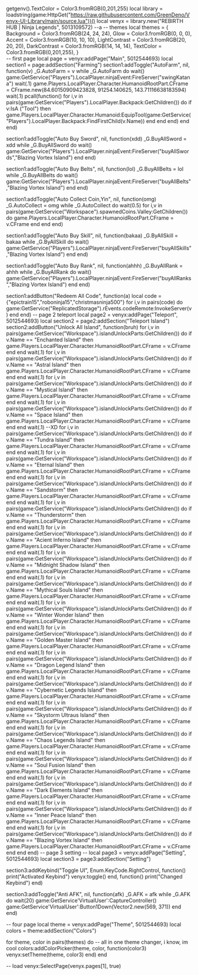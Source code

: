 getgenv().TextColor = Color3.fromRGB(0,201,255)
local library = loadstring(game:HttpGet("https://raw.githubusercontent.com/GreenDeno/Venyx-UI-Library/main/source.lua"))()
local venyx = library.new("REBIRTH HUB | Ninja Legends", 5013109572)
--a
-- themes
local themes = {
Background = Color3.fromRGB(24, 24, 24),
Glow = Color3.fromRGB(0, 0, 0),
Accent = Color3.fromRGB(10, 10, 10),
LightContrast = Color3.fromRGB(20, 20, 20),
DarkContrast = Color3.fromRGB(14, 14, 14), 
TextColor = Color3.fromRGB(0,201,255),
}   
-- first page
local page = venyx:addPage("Main", 5012544693)
local section1 = page:addSection("Farming")
section1:addToggle("AutoFarm", nil, function(v)
_G.AutoFarm = v
while _G.AutoFarm do wait()
game:GetService("Players").LocalPlayer.ninjaEvent:FireServer("swingKatana")
wait(.1)
game.Players.LocalPlayer.Character.HumanoidRootPart.CFrame = CFrame.new(84.60150909423828, 91254.140625, 143.71116638183594)
wait(.1)
       pcall(function()
for i,v in pairs(game:GetService("Players").LocalPlayer.Backpack:GetChildren()) do
    if v:IsA ("Tool") then
         game.Players.LocalPlayer.Character.Humanoid:EquipTool(game:GetService("Players").LocalPlayer.Backpack:FindFirstChild(v.Name))
          end
       end
   end)
    end
end)

section1:addToggle("Auto Buy Sword", nil, function(xdd)
_G.BuyAllSword = xdd
while _G.BuyAllSword do wait()
game:GetService("Players").LocalPlayer.ninjaEvent:FireServer("buyAllSwords","Blazing Vortex Island")
    end
end)

section1:addToggle("Auto Buy Belts", nil, function(lol)
_G.BuyAllBelts = lol
while _G.BuyAllBelts do wait()
game:GetService("Players").LocalPlayer.ninjaEvent:FireServer("buyAllBelts","Blazing Vortex Island")
    end
end)

section1:addToggle("Auto Collect Coin,Yin", nil, function(omg)
_G.AutoCollect = omg
while _G.AutoCollect do wait(0.5)
for i,v in pairs(game:GetService("Workspace").spawnedCoins.Valley:GetChildren()) do
        game.Players.LocalPlayer.Character.HumanoidRootPart.CFrame = v.CFrame
       end
    end
end)

section1:addToggle("Auto Buy Skill", nil, function(bakaa)
_G.ByAllSkill = bakaa
while _G.ByAllSkill do wait()
       game:GetService("Players").LocalPlayer.ninjaEvent:FireServer("buyAllSkills","Blazing Vortex Island")
    end
end)

section1:addToggle("Auto Buy Rank", nil, function(ahhh)
_G.BuyAllRank = ahhh
while _G.BuyAllRank do wait()
game:GetService("Players").LocalPlayer.ninjaEvent:FireServer("buyAllRanks","Blazing Vortex Island")
    end
end)



section1:addButton("Redeem All Code", function(a)
    local code = {"epictrain15","roboninja15","christmasninja500"}
for i,v in pairs(code) do
game:GetService("ReplicatedStorage").rEvents.codeRemote:InvokeServer(v)
   end
end)
-- page 2 teleport
local page2 = venyx:addPage("Teleport", 5012544693)
local section2 = page2:addSection("Teleport Island")
section2:addButton("Unlock All Island", function(bruh)
    for i,v in pairs(game:GetService("Workspace").islandUnlockParts:GetChildren()) do
    if v.Name == "Enchanted Island" then
    game.Players.LocalPlayer.Character.HumanoidRootPart.CFrame = v.CFrame
    end
end
wait(.1)
for i,v in pairs(game:GetService("Workspace").islandUnlockParts:GetChildren()) do
    if v.Name == "Astral Island" then
    game.Players.LocalPlayer.Character.HumanoidRootPart.CFrame = v.CFrame
    end
end
wait(.1)
for i,v in pairs(game:GetService("Workspace").islandUnlockParts:GetChildren()) do
    if v.Name == "Mystical Island" then
    game.Players.LocalPlayer.Character.HumanoidRootPart.CFrame = v.CFrame
    end
end
wait(.1)
for i,v in pairs(game:GetService("Workspace").islandUnlockParts:GetChildren()) do
    if v.Name == "Space Island" then
    game.Players.LocalPlayer.Character.HumanoidRootPart.CFrame = v.CFrame
    end
end
wait(.1)
--XD
for i,v in pairs(game:GetService("Workspace").islandUnlockParts:GetChildren()) do
    if v.Name == "Tundra Island" then
    game.Players.LocalPlayer.Character.HumanoidRootPart.CFrame = v.CFrame
    end
end
wait(.1)
for i,v in pairs(game:GetService("Workspace").islandUnlockParts:GetChildren()) do
    if v.Name == "Eternal Island" then
    game.Players.LocalPlayer.Character.HumanoidRootPart.CFrame = v.CFrame
    end
end
wait(.1)
for i,v in pairs(game:GetService("Workspace").islandUnlockParts:GetChildren()) do
    if v.Name == "Sandstorm" then
    game.Players.LocalPlayer.Character.HumanoidRootPart.CFrame = v.CFrame
    end
end
wait(.1)
for i,v in pairs(game:GetService("Workspace").islandUnlockParts:GetChildren()) do
    if v.Name == "Thunderstorm" then
    game.Players.LocalPlayer.Character.HumanoidRootPart.CFrame = v.CFrame
    end
end
wait(.1)
for i,v in pairs(game:GetService("Workspace").islandUnlockParts:GetChildren()) do
    if v.Name == "Acient Inferno Island" then
    game.Players.LocalPlayer.Character.HumanoidRootPart.CFrame = v.CFrame
    end
end
wait(.1)
for i,v in pairs(game:GetService("Workspace").islandUnlockParts:GetChildren()) do
    if v.Name == "Midnight Shadow Island" then
    game.Players.LocalPlayer.Character.HumanoidRootPart.CFrame = v.CFrame
    end
end
wait(.1)
for i,v in pairs(game:GetService("Workspace").islandUnlockParts:GetChildren()) do
    if v.Name == "Mythical Souls Island" then
    game.Players.LocalPlayer.Character.HumanoidRootPart.CFrame = v.CFrame
    end
end
wait(.1)
for i,v in pairs(game:GetService("Workspace").islandUnlockParts:GetChildren()) do
    if v.Name == "Winter Wonder Island" then
    game.Players.LocalPlayer.Character.HumanoidRootPart.CFrame = v.CFrame
    end
end
wait(.1)
for i,v in pairs(game:GetService("Workspace").islandUnlockParts:GetChildren()) do
    if v.Name == "Golden Master Island" then
    game.Players.LocalPlayer.Character.HumanoidRootPart.CFrame = v.CFrame
    end
end
wait(.1)
for i,v in pairs(game:GetService("Workspace").islandUnlockParts:GetChildren()) do
    if v.Name == "Dragon Legend Island" then
    game.Players.LocalPlayer.Character.HumanoidRootPart.CFrame = v.CFrame
    end
end
wait(.1)
for i,v in pairs(game:GetService("Workspace").islandUnlockParts:GetChildren()) do
    if v.Name == "Cybernetic Legends Island" then
    game.Players.LocalPlayer.Character.HumanoidRootPart.CFrame = v.CFrame
    end
end
wait(.1)
for i,v in pairs(game:GetService("Workspace").islandUnlockParts:GetChildren()) do
    if v.Name == "Skystorm Ultraus Island" then
    game.Players.LocalPlayer.Character.HumanoidRootPart.CFrame = v.CFrame
    end
end
wait(.1)
for i,v in pairs(game:GetService("Workspace").islandUnlockParts:GetChildren()) do
    if v.Name == "Chaos Legends Island" then
    game.Players.LocalPlayer.Character.HumanoidRootPart.CFrame = v.CFrame
    end
end
wait(.1)
for i,v in pairs(game:GetService("Workspace").islandUnlockParts:GetChildren()) do
    if v.Name == "Soul Fusion Island" then
    game.Players.LocalPlayer.Character.HumanoidRootPart.CFrame = v.CFrame
    end
end
wait(.1)
for i,v in pairs(game:GetService("Workspace").islandUnlockParts:GetChildren()) do
    if v.Name == "Dark Elements Island" then
    game.Players.LocalPlayer.Character.HumanoidRootPart.CFrame = v.CFrame
    end
end
wait(.1)
for i,v in pairs(game:GetService("Workspace").islandUnlockParts:GetChildren()) do
    if v.Name == "Inner Peace Island" then
    game.Players.LocalPlayer.Character.HumanoidRootPart.CFrame = v.CFrame
    end
end
wait(.1)
for i,v in pairs(game:GetService("Workspace").islandUnlockParts:GetChildren()) do
    if v.Name == "Blazing Vortex Island" then
    game.Players.LocalPlayer.Character.HumanoidRootPart.CFrame = v.CFrame
       end
    end
end)
-- page 3 setting --
local page3 = venyx:addPage("Setting", 5012544693)
local section3 = page3:addSection("Setting")


section3:addKeybind("Toggle UI", Enum.KeyCode.RightControl, function()
print("Activated Keybind")
venyx:toggle()
end, function()
print("Changed Keybind")
end)

section3:addToggle("Anti AFK", nil, function(afk)
_G.AFK = afk
while _G.AFK do wait(20)
       game:GetService'VirtualUser':CaptureController()
   game:GetService'VirtualUser':Button1Down(Vector2.new(569, 371))
    end
end)


-- four page
local theme = venyx:addPage("Theme", 5012544693)
local colors = theme:addSection("Colors")

for theme, color in pairs(themes) do -- all in one theme changer, i know, im cool
colors:addColorPicker(theme, color, function(color3)
venyx:setTheme(theme, color3)
end)
end

-- load
venyx:SelectPage(venyx.pages[1], true)
